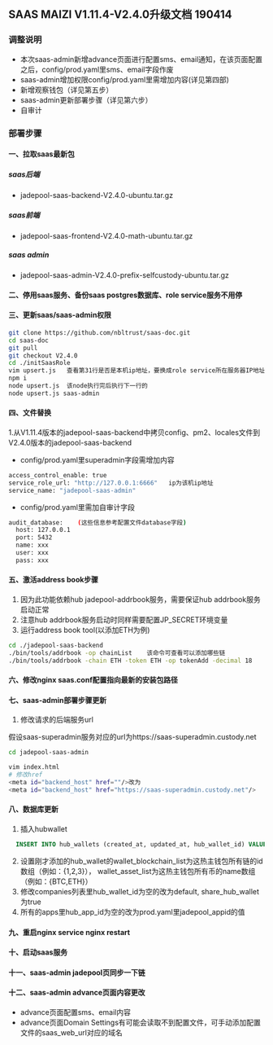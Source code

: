 ## SAAS MAIZI V1.11.4-V2.4.0升级文档  190414
### 调整说明
- 本次saas-admin新增advance页面进行配置sms、email通知，在该页面配置之后，config/prod.yaml里sms、email字段作废
- saas-admin增加权限config/prod.yaml里需增加内容(详见第四部)
- 新增观察钱包（详见第五步）
- saas-admin更新部署步骤（详见第六步）
- 自审计
### 部署步骤
#### 一、拉取saas最新包
##### saas后端
- jadepool-saas-backend-V2.4.0-ubuntu.tar.gz
##### saas前端
- jadepool-saas-frontend-V2.4.0-math-ubuntu.tar.gz
##### saas admin
- jadepool-saas-admin-V2.4.0-prefix-selfcustody-ubuntu.tar.gz
#### 二、停用saas服务、备份saas postgres数据库、role service服务不用停
#### 三、更新saas/saas-admin权限
```bash
git clone https://github.com/nbltrust/saas-doc.git
cd saas-doc
git pull
git checkout V2.4.0
cd ./initSaasRole
vim upsert.js   查看第31行是否是本机ip地址，要换成role service所在服务器IP地址
npm i
node upsert.js  该node执行完后执行下一行的
node upsert.js saas-admin
```
#### 四、文件替换
1.从V1.11.4版本的jadepool-saas-backend中拷贝config、pm2、locales文件到V2.4.0版本的jadepool-saas-backend
- config/prod.yaml里superadmin字段需增加内容
```bash
access_control_enable: true
service_role_url: "http://127.0.0.1:6666"   ip为该机ip地址
service_name: "jadepool-saas-admin"
```
- config/prod.yaml里需加自审计字段
```bash
audit_database:    (这些信息参考配置文件database字段)
  host: 127.0.0.1
  port: 5432
  name: xxx
  user: xxx
  pass: xxx
```
#### 五、激活address book步骤
1. 因为此功能依赖hub jadepool-addrbook服务，需要保证hub addrbook服务启动正常
2. 注意hub addrbook服务启动时同样需要配置JP_SECRET环境变量
3. 运行address book tool(以添加ETH为例)
```bash
cd ./jadepool-saas-backend
./bin/tools/addrbook -op chainList    该命令可查看可以添加哪些链
./bin/tools/addrbook -chain ETH -token ETH -op tokenAdd -decimal 18      该命令添加具体的币
```
#### 六、修改nginx saas.conf配置指向最新的安装包路径
#### 七、saas-admin部署步骤更新

1. 修改请求的后端服务url

假设saas-superadmin服务对应的url为https://saas-superadmin.custody.net
```bash
cd jadepool-saas-admin

vim index.html
# 修改href
<meta id="backend_host" href=""/>改为
<meta id="backend_host" href="https://saas-superadmin.custody.net"/>
```
#### 八、数据库更新
1. 插入hubwallet
```SQL
  INSERT INTO hub_wallets (created_at, updated_at, hub_wallet_id) VALUES ('2020-04-14 09:56:28.136873+00', '2020-04-14 09:56:28.136873+00', 'default')
```
2. 设置刚才添加的hub_wallet的wallet_blockchain_list为这热主钱包所有链的id数组（例如：{1,2,3}）， wallet_asset_list为这热主钱包所有币的name数组（例如：{BTC,ETH}）
3. 修改companies列表里hub_wallet_id为空的改为default, share_hub_wallet为true
4. 所有的apps里hub_app_id为空的改为prod.yaml里jadepool_appid的值

#### 九、重启nginx    service nginx restart

#### 十、启动saas服务

#### 十一、saas-admin jadepool页同步一下链

#### 十二、saas-admin advance页面内容更改
- advance页面配置sms、email内容
- advance页面Domain Settings有可能会读取不到配置文件，可手动添加配置文件的saas_web_url对应的域名










